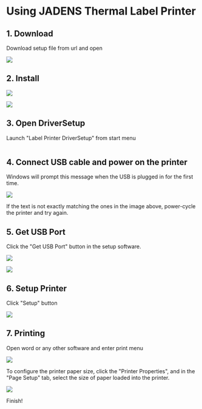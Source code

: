 # Using JADENS Thermal Label Printer

## 1. Download

Download setup file from url and open

![](<../.gitbook/assets/image (68).png>)

## 2. Install

![](<../.gitbook/assets/image (136).png>)

![](<../.gitbook/assets/image (84).png>)



## 3. Open DriverSetup

Launch "Label Printer DriverSetup" from start menu

<img src="../.gitbook/assets/image (20).png" alt="" data-size="original">



## 4. Connect USB cable and power on the printer&#x20;

Windows will prompt this message when the USB is plugged in for the first time.

![](<../.gitbook/assets/image (6).png>)

If the text is not exactly matching the ones in the image above, power-cycle the printer and try again.



## 5. Get USB Port

Click the "Get USB Port" button in the setup software.

![](<../.gitbook/assets/image (131).png>)

![](<../.gitbook/assets/image (41).png>)



## 6. Setup Printer

Click "Setup" button

![](<../.gitbook/assets/image (124).png>)



## 7. Printing

Open word or any other software and enter print menu

![](<../.gitbook/assets/image (97).png>)



To configure the printer paper size, click the "Printer Properties", and in the "Page Setup" tab, select the size of paper loaded into the printer.

![](<../.gitbook/assets/image (4).png>)



Finish!
